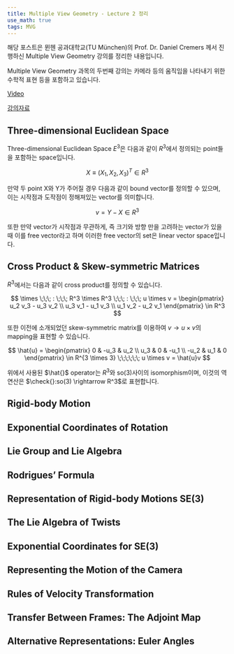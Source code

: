 ```yaml
---
title: Multiple View Geometry - Lecture 2 정리
use_math: true
tags: MVG
---
```



해당 포스트은 뮌헨 공과대학교(TU München)의 Prof. Dr. Daniel Cremers 께서 진행하신 Multiple View Geometry 강의를 정리한 내용입니다.

Multiple View Geometry 과목의 두번째 강의는 카메라 등의 움직임을 나타내기 위한 수학적 표현 등을 포함하고 있습니다.

[Video](https://www.youtube.com/user/cvprtum/videos)

[강의자료](https://drive.google.com/file/d/19vI3xbLeXcQuJz15UtwHp-YNsT5gZxEm/view?usp=sharing)


## Three-dimensional Euclidean Space

Three-dimensional Euclidean Space $E^3$은 다음과 같이 $R^3$에서 정의되는 point들을 포함하는 space입니다.

$$
X \equiv (X_1, X_2, X_3)^T \in R^3 
$$

만약 두 point X와 Y가 주어질 경우 다음과 같이 bound vector를 정의할 수 있으며, 이는 시작점과 도작점이 정해져있는 vector를 의미합니다.

$$
v = Y - X \in R^3
$$

또한 만약 vector가 시작점과 무관하게, 즉 크기와 방향 만을 고려하는 vector가 있을 때 이를 free vector라고 하며 이러한 free vector의 set은 linear vector space입니다.

## Cross Product & Skew-symmetric Matrices

$R^3$에서는 다음과 같이 cross product를 정의할 수 있습니다.

$$
\times \;\;\; : \;\;\; R^3 \times R^3 \;\;\; : \;\;\; u \times v = 
\begin{pmatrix}
u_2 v_3 - u_3 v_2 \\ 
u_3 v_1 - u_1 v_3 \\ 
u_1 v_2 - u_2 v_1 
\end{pmatrix} \in R^3
$$

또한 이전에 소개되었던 skew-symmetric matrix를 이용하여 $v \rightarrow u \times v$의 mapping을 표현할 수 있습니다.

$$
\hat{u} =
\begin{pmatrix}
0 & -u_3 & u_2 \\ 
u_3 & 0 & -u_1 \\ 
-u_2 & u_1 & 0 
\end{pmatrix} \in R^{3 \times 3} \;\;\;\;\;\; u \times v = \hat{u}v
$$

위에서 사용된 $\hat{}$ operator는 $R^3$와 so(3)사이의 isomorphism이며, 이것의 역연산은 $\check{}:so(3) \rightarrow R^3$로 표현합니다.


## Rigid-body Motion

## Exponential Coordinates of Rotation

## Lie Group and Lie Algebra

## Rodrigues’ Formula

## Representation of Rigid-body Motions SE(3)

## The Lie Algebra of Twists

## Exponential Coordinates for SE(3)

## Representing the Motion of the Camera

## Rules of Velocity Transformation

## Transfer Between Frames: The Adjoint Map

## Alternative Representations: Euler Angles

























